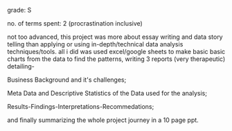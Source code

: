 grade: S

no. of terms spent: 2 (procrastination inclusive)

not too advanced, this project was more about essay writing and data story telling than applying or using in-depth/technical data analysis techniques/tools.
all i did was used excel/google sheets to make basic basic charts from the data to find the patterns, writing 3 reports (very therapeutic) detailing-

Business Background and it's challenges;

Meta Data and Descriptive Statistics of the Data used for the analysis; 

Results-Findings-Interpretations-Recommedations;

and finally summarizing the whole project journey in a 10 page ppt.
